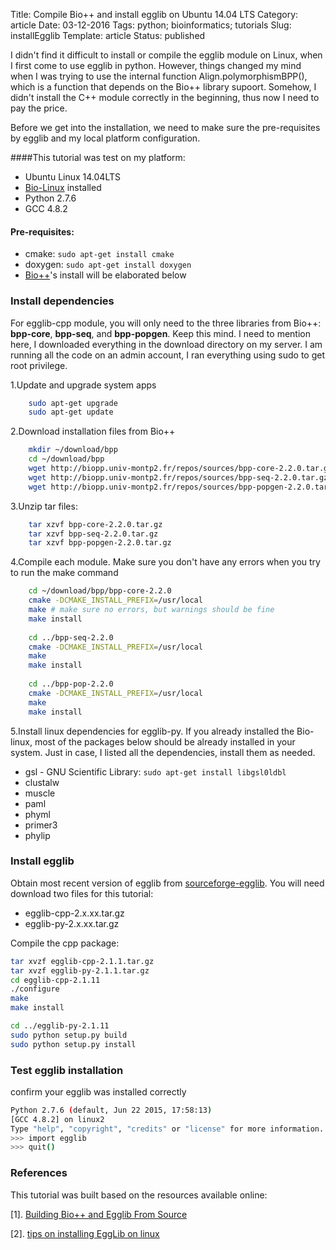 Title: Compile Bio++ and install egglib on Ubuntu 14.04 LTS
Category: article
Date: 03-12-2016
Tags: python; bioinformatics; tutorials
Slug: installEgglib
Template: article
Status: published

I didn't find it difficult to install or compile the egglib module on Linux, when I first come to use egglib in python. However, things changed my mind when I was trying to use the internal function Align.polymorphismBPP(), which is a function that depends on the Bio++ library supoort. Somehow, I didn't install the C++ module correctly in the beginning, thus now I need to pay the price. 

Before we get into the installation, we need to make sure the pre-requisites by egglib and my local platform configuration.

####This tutorial was test on my platform:  
 
* Ubuntu Linux 14.04LTS
* [Bio-Linux](http://environmentalomics.org/bio-linux-installation/) installed
* Python 2.7.6
* GCC 4.8.2

#### Pre-requisites:

* cmake:  `sudo apt-get install cmake`
* doxygen:  `sudo apt-get install doxygen`
* [Bio++](http://biopp.univ-montp2.fr/wiki/index.php/Installation#Ubuntu.2FDebian_packages)'s install will be elaborated below

### Install dependencies
For egglib-cpp module, you will only need to the three libraries from Bio++: **bpp-core**, **bpp-seq**, and **bpp-popgen**. Keep this mind. I need to mention here, I downloaded everything in the download directory on my server. I am running all the code on an admin account, I ran everything using sudo to get root privilege. 

1.Update and upgrade system apps  
	
```sh
	sudo apt-get upgrade
	sudo apt-get update
```

2.Download installation files from Bio++

```sh
	mkdir ~/download/bpp
	cd ~/download/bpp
	wget http://biopp.univ-montp2.fr/repos/sources/bpp-core-2.2.0.tar.gz
	wget http://biopp.univ-montp2.fr/repos/sources/bpp-seq-2.2.0.tar.gz
	wget http://biopp.univ-montp2.fr/repos/sources/bpp-popgen-2.2.0.tar.gz
```

3.Unzip tar files:

```sh
	tar xzvf bpp-core-2.2.0.tar.gz  
	tar xzvf bpp-seq-2.2.0.tar.gz  
	tar xzvf bpp-popgen-2.2.0.tar.gz  
```

4.Compile each module. Make sure you don't have any errors when you try to run the make command

```sh
	cd ~/download/bpp/bpp-core-2.2.0
	cmake -DCMAKE_INSTALL_PREFIX=/usr/local
	make # make sure no errors, but warnings should be fine
	make install
	
	cd ../bpp-seq-2.2.0
	cmake -DCMAKE_INSTALL_PREFIX=/usr/local
	make
	make install
	
	cd ../bpp-pop-2.2.0
	cmake -DCMAKE_INSTALL_PREFIX=/usr/local
	make
	make install
```

5.Install linux dependencies for egglib-py. If you already installed the Bio-linux, most of the packages below should be already installed in your system. Just in case, I listed all the dependencies, install them as needed.

* gsl - GNU Scientific Library: `sudo apt-get install libgsl0ldbl`
* clustalw
* muscle
* paml
* phyml
* primer3
* phylip

### Install egglib
Obtain most recent version of egglib from [sourceforge-egglib](https://sourceforge.net/projects/egglib/). You will need download two files for this tutorial:

* egglib-cpp-2.x.xx.tar.gz
* egglib-py-2.x.xx.tar.gz

Compile the cpp package:

```sh
tar xvzf egglib-cpp-2.1.1.tar.gz
tar xvzf egglib-py-2.1.1.tar.gz
cd egglib-cpp-2.1.11
./configure
make
make install

cd ../egglib-py-2.1.11
sudo python setup.py build
sudo python setup.py install
```

### Test egglib installation
confirm your egglib was installed correctly

```sh
Python 2.7.6 (default, Jun 22 2015, 17:58:13)
[GCC 4.8.2] on linux2
Type "help", "copyright", "credits" or "license" for more information.
>>> import egglib
>>> quit()
```

### References
This tutorial was built based on the resources available online:

[1]. [Building Bio++ and Egglib From Source](http://pmagwene.github.io/blog/2013/02/06/building-bio-plus-plus-and-egglib/) 

[2]. [tips on installing EggLib on linux](http://maojf.blogspot.com/2012/09/tips-on-installing-egglib-on-linux.html)






